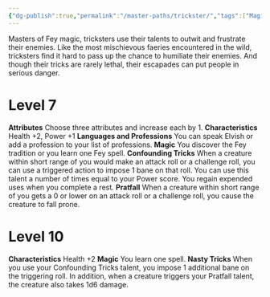 ```yaml
---
{"dg-publish":true,"permalink":"/master-paths/trickster/","tags":["Magic"]}
---
```


Masters of Fey magic, tricksters use their talents to outwit and frustrate their enemies. Like the most mischievous faeries encountered in the wild, tricksters find it hard to pass up the chance to humiliate their enemies. And though their tricks are rarely lethal, their escapades can put people in serious danger.
# Level 7
**Attributes** Choose three attributes and increase each by 1.
**Characteristics** Health +2, Power +1
**Languages and Professions** You can speak Elvish or add a profession to your list of professions.
**Magic** You discover the Fey tradition or you learn one Fey spell.
**Confounding Tricks** When a creature within short range of you would make an attack roll or a challenge roll, you can use a triggered action to impose 1 bane on that roll. You can use this talent a number of times equal to your Power score.
You regain expended uses when you complete a rest.
**Pratfall** When a creature within short range of you gets a 0 or lower on an attack roll or a challenge roll, you cause the creature to fall prone.
# Level 10
**Characteristics** Health +2
**Magic** You learn one spell.
**Nasty Tricks** When you use your Confounding Tricks talent, you impose 1 additional bane on the triggering roll. In addition, when a creature triggers your Pratfall talent, the creature also takes 1d6 damage.